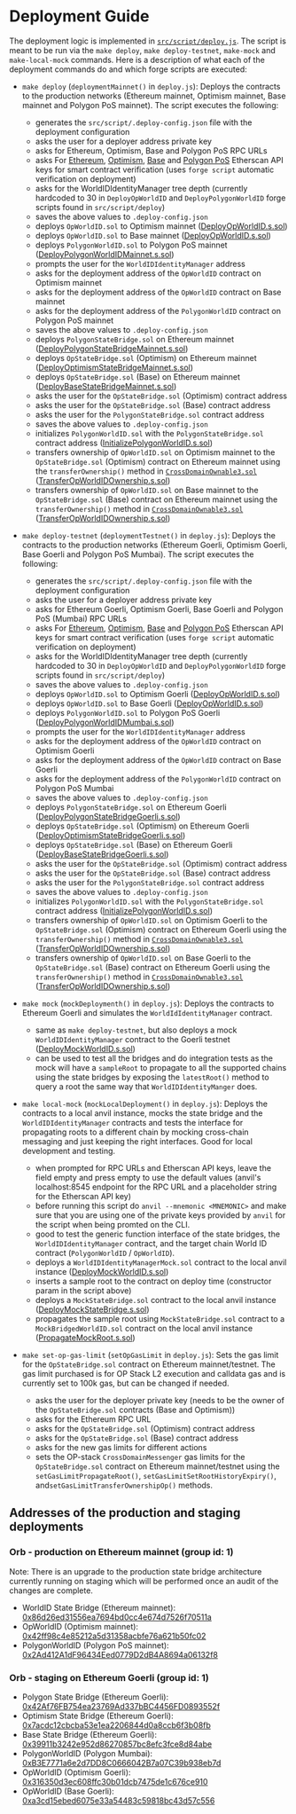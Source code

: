 # Deployment Guide

The deployment logic is implemented in [`src/script/deploy.js`](../src/script/deploy.js). The script is meant to be run
via the `make deploy`, `make deploy-testnet`, `make-mock` and `make-local-mock` commands. Here is a description of what
each of the deployment commands do and which forge scripts are executed:

- `make deploy` (`deploymentMainnet()` in `deploy.js`): Deploys the contracts to the production networks (Ethereum
  mainnet, Optimism mainnet, Base mainnet and Polygon PoS mainnet). The script executes the following:

  - generates the `src/script/.deploy-config.json` file with the deployment configuration
  - asks the user for a deployer address private key
  - asks for Ethereum, Optimism, Base and Polygon PoS RPC URLs
  - asks For [Ethereum](https://etherscan.io/login), [Optimism](https://optimistic.etherscan.io/login),
    [Base](https://basescan.org/login) and [Polygon PoS](https://polygonscan.com/login) Etherscan API keys for smart
    contract verification (uses `forge script` automatic verification on deployment)
  - asks for the WorldIDIdentityManager tree depth (currently hardcoded to 30 in `DeployOpWorldID` and
    `DeployPolygonWorldID` forge scripts found in `src/script/deploy`)
  - saves the above values to `.deploy-config.json`
  - deploys `OpWorldID.sol` to Optimism mainnet
    ([DeployOpWorldID.s.sol](../src/script/deploy/op-stack/DeployOpWorldID.s.sol))
  - deploys `OpWorldID.sol` to Base mainnet
    ([DeployOpWorldID.s.sol](../src/script/deploy/op-stack/DeployOpWorldID.s.sol))
  - deploys `PolygonWorldID.sol` to Polygon PoS mainnet
    ([DeployPolygonWorldIDMainnet.s.sol](../src/script/deploy/polygon/DeployPolygonWorldIDMainnet.s.sol))
  - prompts the user for the `WorldIDIdentityManager` address
  - asks for the deployment address of the `OpWorldID` contract on Optimism mainnet
  - asks for the deployment address of the `OpWorldID` contract on Base mainnet
  - asks for the deployment address of the `PolygonWorldID` contract on Polygon PoS mainnet
  - saves the above values to `.deploy-config.json`
  - deploys `PolygonStateBridge.sol` on Ethereum mainnet
    ([DeployPolygonStateBridgeMainnet.s.sol](../src/script/deploy/polygon/DeployPolygonStateBridgeMainnet.s.sol))
  - deploys `OpStateBridge.sol` (Optimism) on Ethereum mainnet
    ([DeployOptimismStateBridgeMainnet.s.sol](../src/script/deploy/op-stack/optimism/DeployOptimismStateBridgeMainnet.s.sol))
  - deploys `OpStateBridge.sol` (Base) on Ethereum mainnet
    ([DeployBaseStateBridgeMainnet.s.sol](../src/script/deploy/op-stack/base/DeployBaseStateBridgeMainnet.s.sol))
  - asks the user for the `OpStateBridge.sol` (Optimism) contract address
  - asks the user for the `OpStateBridge.sol` (Base) contract address
  - asks the user for the `PolygonStateBridge.sol` contract address
  - saves the above values to `.deploy-config.json`
  - initializes `PolygonWorldID.sol` with the `PolygonStateBridge.sol` contract address
    ([InitializePolygonWorldID.s.sol](../src/script/initialize/polygon/InitializePolygonWorldID.s.sol))
  - transfers ownership of `OpWorldID.sol` on Optimism mainnet to the `OpStateBridge.sol` (Optimism) contract on
    Ethereum mainnet using the `transferOwnership()` method in
    [`CrossDomainOwnable3.sol`](https://github.com/ethereum-optimism/optimism/blob/develop/packages/contracts-bedrock/src/L2/CrossDomainOwnable3.sol)
    ([TransferOpWorldIDOwnership.s.sol](../src/script/initialize/op-stack/optimism/LocalTransferOwnershipofOptimismWorldID.s.sol))
  - transfers ownership of `OpWorldID.sol` on Base mainnet to the `OpStateBridge.sol` (Base) contract on Ethereum
    mainnet using the `transferOwnership()` method in
    [`CrossDomainOwnable3.sol`](https://github.com/ethereum-optimism/optimism/blob/develop/packages/contracts-bedrock/src/L2/CrossDomainOwnable3.sol)
    ([TransferOpWorldIDOwnership.s.sol](../src/script/initialize/op-stack/base/LocalTransferOwnershipofBaseWorldID.s.sol))

- `make deploy-testnet` (`deploymentTestnet()` in `deploy.js`): Deploys the contracts to the production networks
  (Ethereum Goerli, Optimism Goerli, Base Goerli and Polygon PoS Mumbai). The script executes the following:

  - generates the `src/script/.deploy-config.json` file with the deployment configuration
  - asks the user for a deployer address private key
  - asks for Ethereum Goerli, Optimism Goerli, Base Goerli and Polygon PoS (Mumbai) RPC URLs
  - asks For [Ethereum](https://etherscan.io/login), [Optimism](https://optimistic.etherscan.io/login),
    [Base](https://basescan.org/login) and [Polygon PoS](https://polygonscan.com/login) Etherscan API keys for smart
    contract verification (uses `forge script` automatic verification on deployment)
  - asks for the WorldIDIdentityManager tree depth (currently hardcoded to 30 in `DeployOpWorldID` and
    `DeployPolygonWorldID` forge scripts found in `src/script/deploy`)
  - saves the above values to `.deploy-config.json`
  - deploys `OpWorldID.sol` to Optimism Goerli
    ([DeployOpWorldID.s.sol](../src/script/deploy/op-stack/DeployOpWorldID.s.sol))
  - deploys `OpWorldID.sol` to Base Goerli
    ([DeployOpWorldID.s.sol](../src/script/deploy/op-stack/DeployOpWorldID.s.sol))
  - deploys `PolygonWorldID.sol` to Polygon PoS Goerli
    ([DeployPolygonWorldIDMumbai.s.sol](../src/script/deploy/polygon/DeployPolygonWorldIDMumbai.s.sol))
  - prompts the user for the `WorldIDIdentityManager` address
  - asks for the deployment address of the `OpWorldID` contract on Optimism Goerli
  - asks for the deployment address of the `OpWorldID` contract on Base Goerli
  - asks for the deployment address of the `PolygonWorldID` contract on Polygon PoS Mumbai
  - saves the above values to `.deploy-config.json`
  - deploys `PolygonStateBridge.sol` on Ethereum Goerli
    ([DeployPolygonStateBridgeGoerli.s.sol](../src/script/deploy/polygon/DeployPolygonStateBridgeGoerli.s.sol))
  - deploys `OpStateBridge.sol` (Optimism) on Ethereum Goerli
    ([DeployOptimismStateBridgeGoerli.s.sol](../src/script/deploy/op-stack/optimism/DeployOptimismStateBridgeGoerli.s.sol))
  - deploys `OpStateBridge.sol` (Base) on Ethereum Goerli
    ([DeployBaseStateBridgeGoerli.s.sol](../src/script/deploy/op-stack/base/DeployBaseStateBridgeGoerli.s.sol))
  - asks the user for the `OpStateBridge.sol` (Optimism) contract address
  - asks the user for the `OpStateBridge.sol` (Base) contract address
  - asks the user for the `PolygonStateBridge.sol` contract address
  - saves the above values to `.deploy-config.json`
  - initializes `PolygonWorldID.sol` with the `PolygonStateBridge.sol` contract address
    ([InitializePolygonWorldID.s.sol](../src/script/initialize/polygon/InitializePolygonWorldID.s.sol))
  - transfers ownership of `OpWorldID.sol` on Optimism Goerli to the `OpStateBridge.sol` (Optimism) contract on Ethereum
    Goerli using the `transferOwnership()` method in
    [`CrossDomainOwnable3.sol`](https://github.com/ethereum-optimism/optimism/blob/develop/packages/contracts-bedrock/src/L2/CrossDomainOwnable3.sol)
    ([TransferOpWorldIDOwnership.s.sol](../src/script/initialize/op-stack/optimism/LocalTransferOwnershipofOptimismWorldID.s.sol))
  - transfers ownership of `OpWorldID.sol` on Base Goerli to the `OpStateBridge.sol` (Base) contract on Ethereum Goerli
    using the `transferOwnership()` method in
    [`CrossDomainOwnable3.sol`](https://github.com/ethereum-optimism/optimism/blob/develop/packages/contracts-bedrock/src/L2/CrossDomainOwnable3.sol)
    ([TransferOpWorldIDOwnership.s.sol](../src/script/initialize/op-stack/base/LocalTransferOwnershipofBaseWorldID.s.sol))

- `make mock` (`mockDeploymenth()` in `deploy.js`): Deploys the contracts to Ethereum Goerli and simulates the
  `WorldIdIdentityManager` contract.

  - same as `make deploy-testnet`, but also deploys a mock `WorldIDIdentityManager` contract to the Goerli testnet
    ([DeployMockWorldID.s.sol](../src/script/deploy/mock/DeployMockWorldID.s.sol))
  - can be used to test all the bridges and do integration tests as the mock will have a `sampleRoot` to propagate to
    all the supported chains using the state bridges by exposing the `latestRoot()` method to query a root the same way
    that `WorldIDIdentityManger` does.

- `make local-mock` (`mockLocalDeployment()` in `deploy.js`): Deploys the contracts to a local anvil instance, mocks the
  state bridge and the `WorldIDIdentityManager` contracts and tests the interface for propagating roots to a different
  chain by mocking cross-chain messaging and just keeping the right interfaces. Good for local development and testing.

  - when prompted for RPC URLs and Etherscan API keys, leave the field empty and press empty to use the default values
    (anvil's localhost:8545 endpoint for the RPC URL and a placeholder string for the Etherscan API key)
  - before running this script do `anvil --mnemonic <MNEMONIC>` and make sure that you are using one of the private keys
    provided by `anvil` for the script when being promted on the CLI.
  - good to test the generic function interface of the state bridges, the `WorldIDIdentityManager` contract, and the
    target chain World ID contract (`PolygonWorldID` / `OpWorldID`).
  - deploys a `WorldIDIdentityManagerMock.sol` contract to the local anvil instance
    ([DeployMockWorldID.s.sol](../src/script/deploy/mock/DeployMockWorldID.s.sol))
  - inserts a sample root to the contract on deploy time (constructor param in the script above)
  - deploys a `MockStateBridge.sol` contract to the local anvil instance
    ([DeployMockStateBridge.s.sol](../src/script/deploy/mock/DeployMockStateBridge.s.sol))
  - propagates the sample root using `MockStateBridge.sol` contract to a `MockBridgedWorldID.sol` contract on the local
    anvil instance ([PropagateMockRoot.s.sol](../src/script/test/PropagateMockRoot.s.sol))

- `make set-op-gas-limit` (`setOpGasLimit` in `deploy.js`): Sets the gas limit for the `OpStateBridge.sol` contract on
  Ethereum mainnet/testnet. The gas limit purchased is for OP Stack L2 execution and calldata gas and is currently set
  to 100k gas, but can be changed if needed.

  - asks the user for the deployer private key (needs to be the owner of the `OpStateBridge.sol` contracts (Base and
    Optimism))
  - asks for the Ethereum RPC URL
  - asks for the `OpStateBridge.sol` (Optimism) contract address
  - asks for the `OpStateBridge.sol` (Base) contract address
  - asks for the new gas limits for different actions
  - sets the OP-stack `CrossDomainMessenger` gas limits for the `OpStateBridge.sol` contract on Ethereum mainnet/testnet
    using the `setGasLimitPropagateRoot()`, `setGasLimitSetRootHistoryExpiry()`, and`setGasLimitTransferOwnershipOp()`
    methods.

## Addresses of the production and staging deployments

### Orb - production on Ethereum mainnet (group id: 1)

Note: There is an upgrade to the production state bridge architecture currently running on staging which will be
performed once an audit of the changes are complete.

- WorldID State Bridge (Ethereum mainnet):
  [0x86d26ed31556ea7694bd0cc4e674d7526f70511a](https://etherscan.io/address/0x86d26ed31556ea7694bd0cc4e674d7526f70511a#code)
- OpWorldID (Optimism mainnet):
  [0x42ff98c4e85212a5d31358acbfe76a621b50fc02](https://optimistic.etherscan.io/address/0x42ff98c4e85212a5d31358acbfe76a621b50fc02#code)
- PolygonWorldID (Polygon PoS mainnet):
  [0x2Ad412A1dF96434Eed0779D2dB4A8694a06132f8](https://polygonscan.com/address/0x2Ad412A1dF96434Eed0779D2dB4A8694a06132f8#code)

### Orb - staging on Ethereum Goerli (group id: 1)

- Polygon State Bridge (Ethereum Goerli):
  [0x42Af76FB754ea23769Ad337bBC4456FD0893552f](https://goerli.etherscan.io/address/0x42Af76FB754ea23769Ad337bBC4456FD0893552f#code)
- Optimism State Bridge (Ethereum Goerli):
  [0x7acdc12cbcba53e1ea2206844d0a8ccb6f3b08fb](https://goerli.etherscan.io/address/0x7acdc12cbcba53e1ea2206844d0a8ccb6f3b08fb#code)
- Base State Bridge (Ethereum Goerli):
  [0x39911b3242e952d86270857bc8efc3fce8d84abe](https://goerli.etherscan.io/address/0x39911b3242e952d86270857bc8efc3fce8d84abe#code)
- PolygonWorldID (Polygon Mumbai):
  [0xB3E7771a6e2d7DD8C0666042B7a07C39b938eb7d](https://mumbai.polygonscan.com/address/0xB3E7771a6e2d7DD8C0666042B7a07C39b938eb7d#code)
- OpWorldID (Optimism Goerli):
  [0x316350d3ec608ffc30b01dcb7475de1c676ce910](https://goerli-optimism.etherscan.io/address/0x316350d3ec608ffc30b01dcb7475de1c676ce910#code)
- OpWorldID (Base Goerli):
  [0xa3cd15ebed6075e33a54483c59818bc43d57c556](https://goerli.basescan.org/address/0xa3cd15ebed6075e33a54483c59818bc43d57c556#code)

